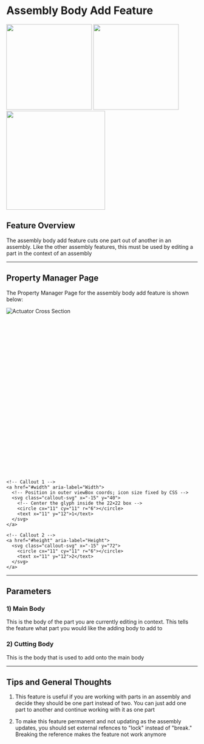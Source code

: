 # Assembly Body Add Feature

<p align="left">
  <img src="https://tamu-edu.github.io/rad_lab_rad_cad_documentation/demo-images/add3.png" width="225">
  <img src="https://tamu-edu.github.io/rad_lab_rad_cad_documentation/demo-images/add2.png" width="225">
  <img src="https://tamu-edu.github.io/rad_lab_rad_cad_documentation/demo-images/add1.png" width="260">
</p>

## Feature Overview

The assembly body add feature cuts one part out of another in an assembly. Like the other assembly features, this must be used by editing a part in the context of an assembly

---

## Property Manager Page

The Property Manager Page for the assembly body add feature is shown below:

<div class="image-annot"
     style="--callout-stroke: 2px;           /* outline thickness */
            --callout-size: 22px;            /* icon box size */
            --callout-font-size: 10px;       /* number size */
            --callout-stroke-color: red;     /* default circle color */
            --callout-text-color: red;       /* default number color */
            --callout-stroke-hover: blue;    /* hover circle color */
            --callout-text-hover: blue;">    <!-- hover number color -->
  <img src="https://tamu-edu.github.io/rad_lab_rad_cad_documentation/images/assembly-body-add-pmp.png" alt="Actuator Cross Section">

  <!-- Outer overlay: scalable and centered -->
  <svg viewBox="0 0 120 100" preserveAspectRatio="xMidYMid meet" aria-hidden="true">

    <!-- Callout 1 -->
    <a href="#width" aria-label="Width">
      <!-- Position in outer viewBox coords; icon size fixed by CSS -->
      <svg class="callout-svg" x="-15" y="40">
        <!-- Center the glyph inside the 22×22 box -->
        <circle cx="11" cy="11" r="6"></circle>
        <text x="11" y="12">1</text>
      </svg>
    </a>

    <!-- Callout 2 -->
    <a href="#height" aria-label="Height">
      <svg class="callout-svg" x="-15" y="72">
        <circle cx="11" cy="11" r="6"></circle>
        <text x="11" y="12">2</text>
      </svg>
    </a>

  </svg>
</div>

---

## Parameters

### <a id="width"></a>1) Main Body
This is the body of the part you are currently editing in context. This tells the feature what part you would like the adding body to add to

### <a id="height"></a>2) Cutting Body
This is the body that is used to add onto the main body

---

## Tips and General Thoughts

1. This feature is useful if you are working with parts in an assembly and decide they should be one part instead of two. You can just add one part to another and continue working with it as one part

2. To make this feature permanent and not updating as the assembly updates, you should set external refences to "lock" instead of "break." Breaking the reference makes the feature not work anymore

